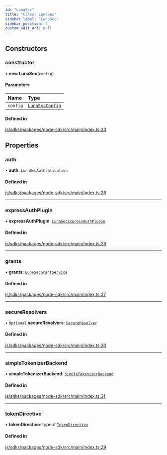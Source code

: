 ```yaml
---
id: "LunaSec"
title: "Class: LunaSec"
sidebar_label: "LunaSec"
sidebar_position: 0
custom_edit_url: null
---
```


## Constructors

### constructor

• **new LunaSec**(`config`)

#### Parameters

| Name | Type |
| :------ | :------ |
| `config` | [`LunaSecConfig`](../interfaces/LunaSecConfig.md) |

#### Defined in

[js/sdks/packages/node-sdk/src/main/index.ts:33](https://github.com/refinery-labs/lunasec-node-monorepo/blob/2d4dd78/js/sdks/packages/node-sdk/src/main/index.ts#L33)

## Properties

### auth

• **auth**: `LunaSecAuthentication`

#### Defined in

[js/sdks/packages/node-sdk/src/main/index.ts:26](https://github.com/refinery-labs/lunasec-node-monorepo/blob/2d4dd78/js/sdks/packages/node-sdk/src/main/index.ts#L26)

___

### expressAuthPlugin

• **expressAuthPlugin**: [`LunaSecExpressAuthPlugin`](LunaSecExpressAuthPlugin.md)

#### Defined in

[js/sdks/packages/node-sdk/src/main/index.ts:28](https://github.com/refinery-labs/lunasec-node-monorepo/blob/2d4dd78/js/sdks/packages/node-sdk/src/main/index.ts#L28)

___

### grants

• **grants**: [`LunaSecGrantService`](LunaSecGrantService.md)

#### Defined in

[js/sdks/packages/node-sdk/src/main/index.ts:27](https://github.com/refinery-labs/lunasec-node-monorepo/blob/2d4dd78/js/sdks/packages/node-sdk/src/main/index.ts#L27)

___

### secureResolvers

• `Optional` **secureResolvers**: [`SecureResolver`](SecureResolver.md)

#### Defined in

[js/sdks/packages/node-sdk/src/main/index.ts:30](https://github.com/refinery-labs/lunasec-node-monorepo/blob/2d4dd78/js/sdks/packages/node-sdk/src/main/index.ts#L30)

___

### simpleTokenizerBackend

• **simpleTokenizerBackend**: [`SimpleTokenizerBackend`](SimpleTokenizerBackend.md)

#### Defined in

[js/sdks/packages/node-sdk/src/main/index.ts:31](https://github.com/refinery-labs/lunasec-node-monorepo/blob/2d4dd78/js/sdks/packages/node-sdk/src/main/index.ts#L31)

___

### tokenDirective

• **tokenDirective**: typeof [`TokenDirective`](TokenDirective.md)

#### Defined in

[js/sdks/packages/node-sdk/src/main/index.ts:29](https://github.com/refinery-labs/lunasec-node-monorepo/blob/2d4dd78/js/sdks/packages/node-sdk/src/main/index.ts#L29)
